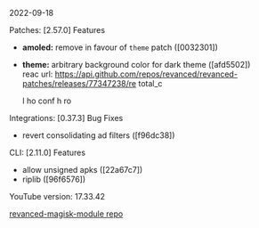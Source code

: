 2022-09-18
  
Patches:   [2.57.0] 
 Features
* **amoled:** remove in favour of `theme` patch ([0032301])
* **theme:** arbitrary background color for dark theme ([afd5502])\
  reac
    url: https://api.github.com/repos/revanced/revanced-patches/releases/77347238/re
    total_c
  
  
    l
    ho
    conf
    h
    ro
   
    

Integrations:   [0.37.3] 
 Bug Fixes
* revert consolidating ad filters ([f96dc38])  

CLI:   [2.11.0] 
 Features
* allow unsigned apks ([22a67c7])
* riplib ([96f6576])  

YouTube version: 17.33.42  

[revanced-magisk-module repo](https://github.com/j-hc/revanced-magisk-module)
